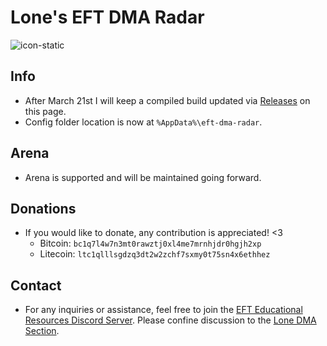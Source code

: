 # Lone's EFT DMA Radar

![icon-static](https://github.com/user-attachments/assets/d3bc58ad-a987-4c94-bfe2-dd2236769f19)

## Info
- After March 21st I will keep a compiled build updated via [Releases](https://github.com/Frostchi/eft-dma-radar/releases/tag/compiled) on this page.
- Config folder location is now at `%AppData%\eft-dma-radar`.

## Arena
- Arena is supported and will be maintained going forward.

## Donations
- If you would like to donate, any contribution is appreciated! <3
  - Bitcoin: `bc1q7l4w7n3mt0rawztj0xl4me7mrnhjdr0hgjh2xp`
  - Litecoin: `ltc1qlllsgdzq3dt2w2zchf7sxmy0t75sn4x6ethhez`

## Contact
- For any inquiries or assistance, feel free to join the [EFT Educational Resources Discord Server](https://discord.gg/jGSnTCekdx). Please confine discussion to the [Lone DMA Section](https://discord.com/channels/1218731239599767632/1342207117704036382).
